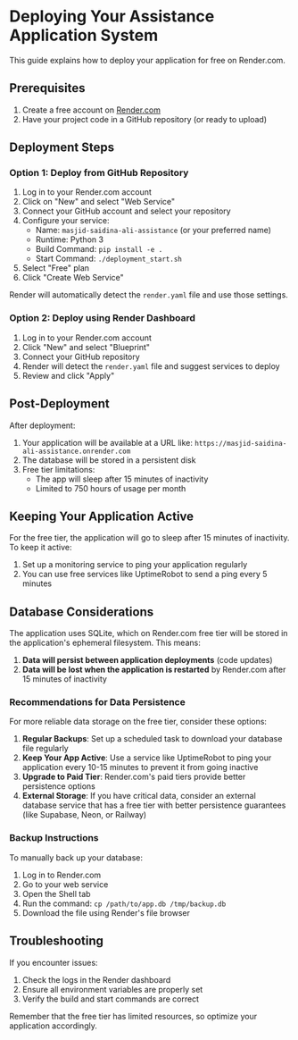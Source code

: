 # Deploying Your Assistance Application System

This guide explains how to deploy your application for free on Render.com.

## Prerequisites

1. Create a free account on [Render.com](https://render.com/)
2. Have your project code in a GitHub repository (or ready to upload)

## Deployment Steps

### Option 1: Deploy from GitHub Repository

1. Log in to your Render.com account
2. Click on "New" and select "Web Service"
3. Connect your GitHub account and select your repository
4. Configure your service:
   - Name: `masjid-saidina-ali-assistance` (or your preferred name)
   - Runtime: Python 3
   - Build Command: `pip install -e .`
   - Start Command: `./deployment_start.sh`
5. Select "Free" plan
6. Click "Create Web Service"

Render will automatically detect the `render.yaml` file and use those settings.

### Option 2: Deploy using Render Dashboard

1. Log in to your Render.com account
2. Click "New" and select "Blueprint"
3. Connect your GitHub repository
4. Render will detect the `render.yaml` file and suggest services to deploy
5. Review and click "Apply"

## Post-Deployment

After deployment:

1. Your application will be available at a URL like: `https://masjid-saidina-ali-assistance.onrender.com`
2. The database will be stored in a persistent disk
3. Free tier limitations:
   - The app will sleep after 15 minutes of inactivity
   - Limited to 750 hours of usage per month

## Keeping Your Application Active

For the free tier, the application will go to sleep after 15 minutes of inactivity. To keep it active:

1. Set up a monitoring service to ping your application regularly
2. You can use free services like UptimeRobot to send a ping every 5 minutes

## Database Considerations

The application uses SQLite, which on Render.com free tier will be stored in the application's ephemeral filesystem. This means:

1. **Data will persist between application deployments** (code updates)
2. **Data will be lost when the application is restarted** by Render.com after 15 minutes of inactivity

### Recommendations for Data Persistence

For more reliable data storage on the free tier, consider these options:

1. **Regular Backups**: Set up a scheduled task to download your database file regularly
2. **Keep Your App Active**: Use a service like UptimeRobot to ping your application every 10-15 minutes to prevent it from going inactive
3. **Upgrade to Paid Tier**: Render.com's paid tiers provide better persistence options
4. **External Storage**: If you have critical data, consider an external database service that has a free tier with better persistence guarantees (like Supabase, Neon, or Railway)

### Backup Instructions 

To manually back up your database:
1. Log in to Render.com
2. Go to your web service
3. Open the Shell tab
4. Run the command: `cp /path/to/app.db /tmp/backup.db`
5. Download the file using Render's file browser

## Troubleshooting

If you encounter issues:

1. Check the logs in the Render dashboard
2. Ensure all environment variables are properly set
3. Verify the build and start commands are correct

Remember that the free tier has limited resources, so optimize your application accordingly.